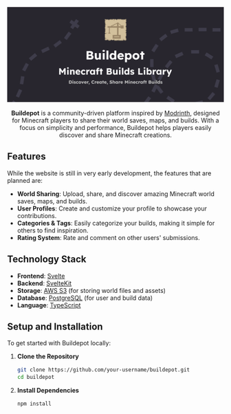 <center>
   <img src="static/banner.png" alt="Buildepot Logo"/>

   <!--[![Twitter](https://img.shields.io/badge/Twitter-@Buildepot-blue.svg?style=for-the-badge&logo=twitter)](https://twitter.com/Buildepot) [![Discord](https://img.shields.io/badge/Discord-Join%20Us-7289DA.svg?style=for-the-badge&logo=discord)](https://discord.gg/your-discord-link) [![GitHub](https://img.shields.io/badge/GitHub-Repo-black.svg?style=for-the-badge&logo=github)](https://github.com/your-username/buildepot)
   TBA -->
   **Buildepot** is a community-driven platform inspired by [Modrinth](https://modrinth.com/), designed for Minecraft players to share their world saves, maps, and builds. With a focus on simplicity and performance, Buildepot helps players easily discover and share Minecraft creations.
</center>

## Features

While the website is still in very early development, the features that are planned are:

- **World Sharing**: Upload, share, and discover amazing Minecraft world saves, maps, and builds.
- **User Profiles**: Create and customize your profile to showcase your contributions.
- **Categories & Tags**: Easily categorize your builds, making it simple for others to find inspiration.
- **Rating System**: Rate and comment on other users' submissions.

## Technology Stack

- **Frontend**: [Svelte](https://svelte.dev/)
- **Backend**: [SvelteKit](https://kit.svelte.dev/)
- **Storage**: [AWS S3](https://aws.amazon.com/s3/) (for storing world files and assets)
- **Database**: [PostgreSQL](https://www.postgresql.org/) (for user and build data)
- **Language**: [TypeScript](https://www.typescriptlang.org/)

## Setup and Installation

To get started with Buildepot locally:

1. **Clone the Repository**
   ```sh
   git clone https://github.com/your-username/buildepot.git
   cd buildepot
   ```

2. **Install Dependencies**
   ```sh
   npm install